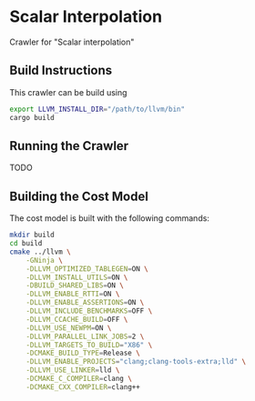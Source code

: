 # Scalar Interpolation

Crawler for "Scalar interpolation"

## Build Instructions

This crawler can be build using

``` bash
export LLVM_INSTALL_DIR="/path/to/llvm/bin"
cargo build
```

## Running the Crawler

TODO

## Building the Cost Model

The cost model is built with the following commands:

``` bash
mkdir build
cd build
cmake ../llvm \
    -GNinja \
    -DLLVM_OPTIMIZED_TABLEGEN=ON \
    -DLLVM_INSTALL_UTILS=ON \
    -DBUILD_SHARED_LIBS=ON \
    -DLLVM_ENABLE_RTTI=ON \
    -DLLVM_ENABLE_ASSERTIONS=ON \
    -DLLVM_INCLUDE_BENCHMARKS=OFF \
    -DLLVM_CCACHE_BUILD=OFF \
    -DLLVM_USE_NEWPM=ON \
    -DLLVM_PARALLEL_LINK_JOBS=2 \
    -DLLVM_TARGETS_TO_BUILD="X86" \
    -DCMAKE_BUILD_TYPE=Release \
    -DLLVM_ENABLE_PROJECTS="clang;clang-tools-extra;lld" \
    -DLLVM_USE_LINKER=lld \
    -DCMAKE_C_COMPILER=clang \
    -DCMAKE_CXX_COMPILER=clang++
```
